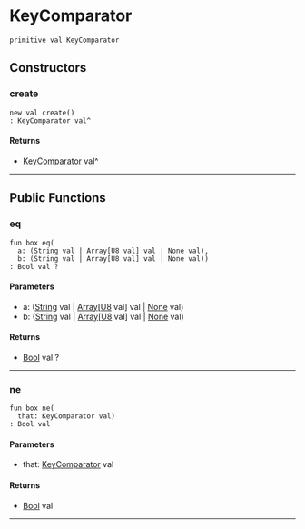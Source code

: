 # KeyComparator

```pony
primitive val KeyComparator
```

## Constructors

### create

```pony
new val create()
: KeyComparator val^
```

#### Returns

* [KeyComparator](pony-kafka-KeyComparator) val^

---

## Public Functions

### eq

```pony
fun box eq(
  a: (String val | Array[U8 val] val | None val),
  b: (String val | Array[U8 val] val | None val))
: Bool val ?
```
#### Parameters

*   a: ([String](builtin-String) val | [Array](builtin-Array)\[[U8](builtin-U8) val\] val | [None](builtin-None) val)
*   b: ([String](builtin-String) val | [Array](builtin-Array)\[[U8](builtin-U8) val\] val | [None](builtin-None) val)

#### Returns

* [Bool](builtin-Bool) val ?

---

### ne

```pony
fun box ne(
  that: KeyComparator val)
: Bool val
```
#### Parameters

*   that: [KeyComparator](pony-kafka-KeyComparator) val

#### Returns

* [Bool](builtin-Bool) val

---

